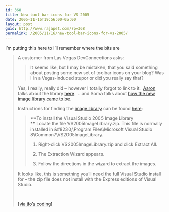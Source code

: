 ```yaml
---
id: 368
title: New tool bar icons for VS 2005
date: 2005-11-16T19:56:00-05:00
layout: post
guid: http://www.rajapet.com/?p=368
permalink: /2005/11/16/new-tool-bar-icons-for-vs-2005/
---
```

I&#8217;m putting this here to I&#8217;ll remember where the bits are

> A customer from Las Vegas DevConnections asks:
> 
> <blockquote dir="ltr">
>   <p>
>
>   </p>
>   
>   <p>
>     It seems like, but I may be mistaken, that you said something about posting some new set of toolbar icons on your blog? Was I in a Vegas-induced stupor or did you really say that?
>   </p>
> </blockquote>
> 
> 
> 
> Yes, I really, really did &#8211; however I totally forgot to link to it.  [Aaron](http://blogs.msdn.com/aaronbrethorst/) talks about the library [here](http://msdn.microsoft.com/msdntv/episode.aspx?xml=episodes/en/20050331VSTUDIOAB/manifest.xml).  &#8230;and Soma talks about [how the new image library came to be](http://blogs.msdn.com/somasegar/archive/2005/01/23/359124.aspx).  
> 
> 
> 
> Instructions for finding the [image library](http://msdn2.microsoft.com/en-us/library/ms247035) can be found [here](http://msdn2.microsoft.com/en-us/library/ms246582):
> 
> 
> 
> > 
> > 
> > **To install the Visual Studio 2005 Image Library  
> >** Locate the file VS2005ImageLibrary.zip. This file is normally installed in \&#8230;\Program Files\Microsoft Visual Studio 8\Common7\VS2005ImageLibrary\.
> > 
> > 
> > 
> > </p> 
> > 
> >   1. Right-click VS2005ImageLibrary.zip and click Extract All.
> > 
> > 
> >   2. The Extraction Wizard appears.
> > 
> > 
> >   3. Follow the directions in the wizard to extract the images.
> 
> 
> 
> It looks like, this is something you&#8217;ll need the full Visual Studio install for &#8211; the zip file does not install with the Express editions of Visual Studio. 
> 
> 
> 
>  
> 
> [[via jfo&#8217;s coding]](http://blogs.msdn.com/jfoscoding/archive/2005/11/15/493263.aspx "Visual Studio Image Library")